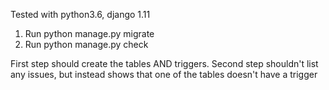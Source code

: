Tested with python3.6, django 1.11

1. Run python manage.py migrate
2. Run python manage.py check

First step should create the tables AND triggers. Second step shouldn't list any issues, but instead shows that one of the tables doesn't have a trigger


